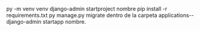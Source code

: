 py -m venv venv
django-admin startproject nombre
pip install -r requirements.txt
py manage.py migrate
dentro de la carpeta applications-- django-admin startapp nombre.